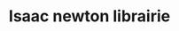 ---
title: "Isaac newton librairie"
url: /des-tours-labordes/isaac-newton-librairie/
shop: libros
---